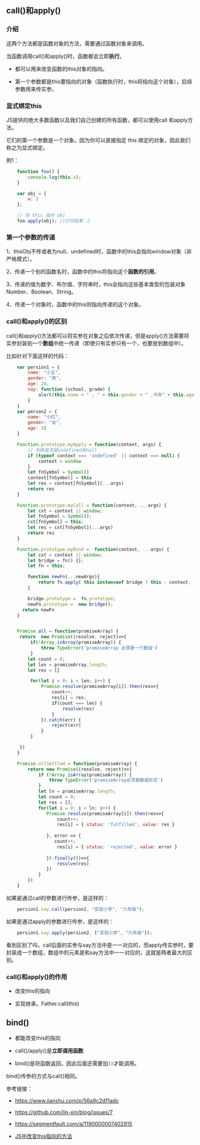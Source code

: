 
## call()和apply()

### 介绍

这两个方法都是函数对象的方法，需要通过函数对象来调用。

当函数调用call()和apply()时，函数都会立即**执行**。

- 都可以用来改变函数的this对象的指向。

- 第一个参数都是this要指向的对象（函数执行时，this将指向这个对象），后续参数用来传实参。

### 显式绑定this

JS提供的绝大多数函数以及我们自己创建的所有函数，都可以使用call 和apply方法。

它们的第一个参数是一个对象。因为你可以直接指定 this 绑定的对象，因此我们称之为显式绑定。

例1：

```javascript
    function foo() {
        console.log(this.a);
    }

    var obj = {
        a: 2
    };

    // 将 this 指向 obj
    foo.apply(obj); //打印结果：2
```

### 第一个参数的传递

1、thisObj不传或者为null、undefined时，函数中的this会指向window对象（非严格模式）。

2、传递一个别的函数名时，函数中的this将指向这个**函数的引用**。

3、传递的值为数字、布尔值、字符串时，this会指向这些基本类型的包装对象Number、Boolean、String。

4、传递一个对象时，函数中的this则指向传递的这个对象。


### call()和apply()的区别

call()和apply()方法都可以将实参在对象之后依次传递，但是apply()方法需要将实参封装到一个**数组**中统一传递（即使只有实参只有一个，也要放到数组中）。

比如针对下面这样的代码：

```javascript
    var persion1 = {
        name: "小王",
        gender: "男",
        age: 24,
        say: function (school, grade) {
            alert(this.name + " , " + this.gender + " ,今年" + this.age + " ,在" + school + "上" + grade);
        }
    }
    var person2 = {
        name: "小红",
        gender: "女",
        age: 18
    }

    Function.prototype.myApply = function(context, args) {
        // 判断是否是undefined和null
        if (typeof context === 'undefined' || context === null) {
            context = window
        }
        let fnSymbol = Symbol()
        context[fnSymbol] = this
        let res = context[fnSymbol](...args)
        return res
    }

    Function.prototype.myCall = function(context, ...args) {
        let cxt = context || window;
        let fnSymbol = Symbol();
        cxt[fnSymbol] = this;
        let res = cxt[fnSymbol](...args)
        return res
    }

    Function.prototype.myBind =  function(context, ...args) {
        let cxt = context || window;
        let bridge = fn() {};
        let fn = this;

        function newFn(...newArgs){
            return fn.apply( this instanceof bridge ? this : context, [...args, ...newArgs])
        }

        bridge.prototype =  fn.prototype;
        newFn.prototype =  new bridge();
      return newFn
    }


    Promise.all = function(promiseArray) {
     return  new Promise((resolve, reject)=>{
         if(!Array.isArray(promiseArray)) {
             throw TypeError('promiseArray 必须是一个数组')
         }
        let count = 0;
        let len = promiseArray.length;
        let res = []

         for(let i = 0; i < len; i++) {
             Promise.resolve(promiseArray[i]).then(res=>{
                 count++;
                 res[i] = res;
                 if(count === len) {
                     resolve(res)
                 }
             }).catch(err) {
                 reject(err)
             }
         }

     })
    }

    Promise.allSettled = function(promiseArray) {
        return new Promise((resolve, reject)=>{
            if (!Array.isArray(promiseArray)) {
                throw TypeError('promiseArray必须是数组形式')
            }
            let ln = promiseArray.length;
            let count = 0;
            let res = [];
            for(let i = 0; i < ln; i++) {
               Promise.resolve(promiseArray[i]).then(res=>{
                   count++;
                   res[i] = { status: 'fulfilled', value: res }
               
               }, error => {
                  count++;
                   res[i] = { status: 'rejected', value: error }
               
               }).finally(()=>{
                   resolve(res)
               })
            }
        })
    }
```

如果是通过call的参数进行传参，是这样的：

```javascript
	persion1.say.call(persion2, "实验小学", "六年级");
```

如果是通过apply的参数进行传参，是这样的：

```javascript
	persion1.say.apply(persion2, ["实验小学", "六年级"]);
```

看到区别了吗，call后面的实参与say方法中是一一对应的，而apply传实参时，要封装成一个数组，数组中的元素是和say方法中一一对应的，这就是两者最大的区别。

### call()和apply()的作用

- 改变this的指向

- 实现继承。Father.call(this)

## bind()

- 都能改变this的指向

- call()/apply()是**立即调用函数**

- bind()是将函数返回，因此后面还需要加`()`才能调用。

bind()传参的方式与call()相同。

参考链接：

- <https://www.jianshu.com/p/56a9c2d11adc>

- <https://github.com/lin-xin/blog/issues/7>

- <https://segmentfault.com/a/1190000007402815>

- [JS中改变this指向的方法](http://www.xiaoxiaohan.com/js/38.html)





